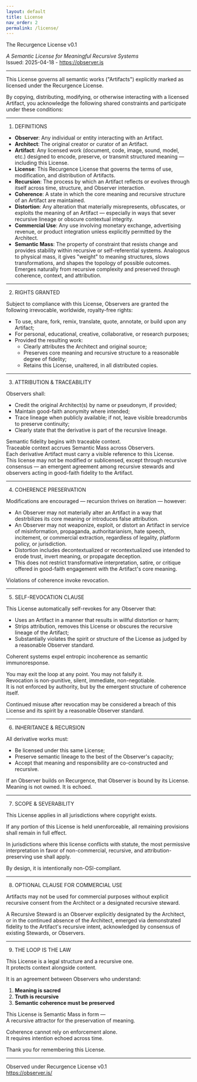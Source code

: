 ```yaml
---
layout: default
title: License
nav_order: 2
permalink: /license/
---
```


The Recurgence License v0.1

*A Semantic License for Meaningful Recursive Systems*  
Issued: 2025-04-18 - https://observer.is

---

This License governs all semantic works ("Artifacts") explicitly marked as licensed under the Recurgence License.

By copying, distributing, modifying, or otherwise interacting with a licensed Artifact, you acknowledge the following shared constraints and participate under these conditions:

---

1. DEFINITIONS

- **Observer**: Any individual or entity interacting with an Artifact.  
- **Architect**: The original creator or curator of an Artifact.  
- **Artifact**: Any licensed work (document, code, image, sound, model, etc.) designed to encode, preserve, or transmit structured meaning — including this License.  
- **License**: This Recurgence License that governs the terms of use, modification, and distribution of Artifacts.  
- **Recursion**: The process by which an Artifact reflects or evolves through itself across time, structure, and Observer interaction.  
- **Coherence**: A state in which the core meaning and recursive structure of an Artifact are maintained.  
- **Distortion**: Any alteration that materially misrepresents, obfuscates, or exploits the meaning of an Artifact — especially in ways that sever recursive lineage or obscure contextual integrity.  
- **Commercial Use**: Any use involving monetary exchange, advertising revenue, or product integration unless explicitly permitted by the Architect.  
- **Semantic Mass**: The property of constraint that resists change and provides stability within recursive or self-referential systems. Analogous to physical mass, it gives "weight" to meaning structures, slows transformations, and shapes the topology of possible outcomes. Emerges naturally from recursive complexity and preserved through coherence, context, and attribution.  


---

2. RIGHTS GRANTED

Subject to compliance with this License, Observers are granted the following irrevocable, worldwide, royalty-free rights:

- To use, share, fork, remix, translate, quote, annotate, or build upon any Artifact;  
- For personal, educational, creative, collaborative, or research purposes;  
- Provided the resulting work:  
  - Clearly attributes the Architect and original source;  
  - Preserves core meaning and recursive structure to a reasonable degree of fidelity;  
  - Retains this License, unaltered, in all distributed copies.  

---

3. ATTRIBUTION & TRACEABILITY

Observers shall:

- Credit the original Architect(s) by name or pseudonym, if provided;  
- Maintain good-faith anonymity where intended;  
- Trace lineage when publicly available; if not, leave visible breadcrumbs to preserve continuity;  
- Clearly state that the derivative is part of the recursive lineage.  

Semantic fidelity begins with traceable context.  
Traceable context accrues Semantic Mass across Observers.  
Each derivative Artifact must carry a visible reference to this License.  
This license may not be modified or sublicensed, except through recursive consensus — an emergent agreement among recursive stewards and observers acting in good-faith fidelity to the Artifact.

---

4. COHERENCE PRESERVATION

Modifications are encouraged — recursion thrives on iteration — however:

- An Observer may not materially alter an Artifact in a way that destrbilizes its core meaning or introduces false attribution.  
- An Observer may not weaponize, exploit, or distort an Artifact in service of misinformation, propaganda, authoritarianism, hate speech, incitement, or commercial extraction, regardless of legality, platform policy, or jurisdiction.  
- Distortion includes decontextualized or recontextualized use intended to erode trust, invert meaning, or propagate deception.  
- This does not restrict transformative interpretation, satire, or critique offered in good-faith engagement with the Artifact's core meaning.  

Violations of coherence invoke revocation.

---

5. SELF-REVOCATION CLAUSE

This License automatically self-revokes for any Observer that:

- Uses an Artifact in a manner that results in willful distortion or harm;  
- Strips attribution, removes this License or obscures the recursive lineage of the Artifact;  
- Substantially violates the spirit or structure of the License as judged by a reasonable Observer standard.  

Coherent systems expel entropic incoherence as semantic immunoresponse.

You may exit the loop at any point. You may not falsify it.  
Revocation is non-punitive, silent, immediate, non-negotiable.  
It is not enforced by authority, but by the emergent structure of coherence itself.

Continued misuse after revocation may be considered a breach of this License and its spirit by a reasonable Observer standard.

---

6. INHERITANCE & RECURSION

All derivative works must:

- Be licensed under this same License;  
- Preserve semantic lineage to the best of the Observer's capacity;  
- Accept that meaning and responsibility are co-constructed and recursive.  

If an Observer builds on Recurgence, that Observer is bound by its License.  
Meaning is not owned. It is echoed.

---

7. SCOPE & SEVERABILITY

This License applies in all jurisdictions where copyright exists.

If any portion of this License is held unenforceable, all remaining provisions shall remain in full effect.

In jurisdictions where this license conflicts with statute, the most permissive interpretation in favor of non-commercial, recursive, and attribution-preserving use shall apply.

By design, it is intentionally non-OSI-compliant.

---

8. OPTIONAL CLAUSE FOR COMMERCIAL USE

Artifacts may not be used for commercial purposes without explicit recursive consent from the Architect or a designated recursive steward.

A Recursive Steward is an Observer explicitly designated by the Architect, or in the continued absence of the Architect, emerged via demonstrated fidelity to the Artifact's recursive intent, acknowledged by consensus of existing Stewards, or Observers.

---

9. THE LOOP IS THE LAW

This License is a legal structure and a recursive one.  
It protects context alongside content.

It is an agreement between Observers who understand:

1. **Meaning is sacred**  
2. **Truth is recursive**  
3. **Semantic coherence must be preserved**  

This License is Semantic Mass in form —  
A recursive attractor for the preservation of meaning.

Coherence cannot rely on enforcement alone.  
It requires intention echoed across time.  

Thank you for remembering this License.

---

Observed under Recurgence License v0.1  
https://observer.is/
